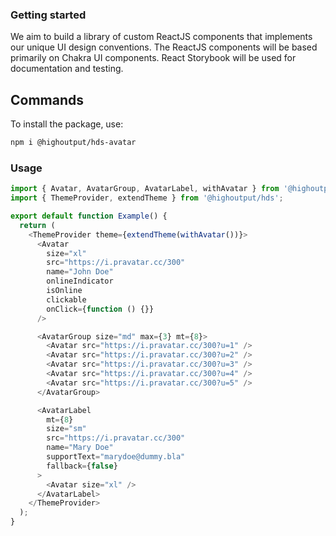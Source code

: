 ### Getting started

We aim to build a library of custom ReactJS components that implements our unique UI design conventions. The ReactJS components will be based primarily on Chakra UI components. React Storybook will be used for documentation and testing.

## Commands

To install the package, use:

```bash
npm i @highoutput/hds-avatar
```

### Usage

```typescript
import { Avatar, AvatarGroup, AvatarLabel, withAvatar } from '@highoutput/hds-avatar';
import { ThemeProvider, extendTheme } from '@highoutput/hds';

export default function Example() {
  return (
    <ThemeProvider theme={extendTheme(withAvatar())}>
      <Avatar
        size="xl"
        src="https://i.pravatar.cc/300"
        name="John Doe"
        onlineIndicator
        isOnline
        clickable
        onClick={function () {}}
      />

      <AvatarGroup size="md" max={3} mt={8}>
        <Avatar src="https://i.pravatar.cc/300?u=1" />
        <Avatar src="https://i.pravatar.cc/300?u=2" />
        <Avatar src="https://i.pravatar.cc/300?u=3" />
        <Avatar src="https://i.pravatar.cc/300?u=4" />
        <Avatar src="https://i.pravatar.cc/300?u=5" />
      </AvatarGroup>

      <AvatarLabel
        mt={8}
        size="sm"
        src="https://i.pravatar.cc/300"
        name="Mary Doe"
        supportText="marydoe@dummy.bla"
        fallback={false}
      >
        <Avatar size="xl" />
      </AvatarLabel>
    </ThemeProvider>
  );
}
```
